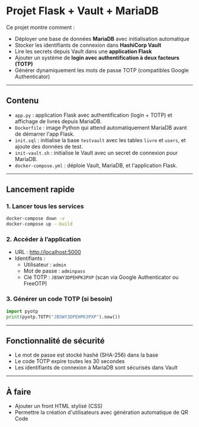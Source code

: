 
# Projet Flask + Vault + MariaDB

Ce projet montre comment :

- Déployer une base de données **MariaDB** avec initialisation automatique
- Stocker les identifiants de connexion dans **HashiCorp Vault**
- Lire les secrets depuis Vault dans une **application Flask**
- Ajouter un système de **login avec authentification à deux facteurs (TOTP)**
- Générer dynamiquement les mots de passe TOTP (compatibles Google Authenticator)

---

## Contenu

- `app.py` : application Flask avec authentification (login + TOTP) et affichage de livres depuis MariaDB.
- `Dockerfile` : image Python qui attend automatiquement MariaDB avant de démarrer l'app Flask.
- `init.sql` : initialise la base `testvault` avec les tables `livre` et `users`, et ajoute des données de test.
- `init-vault.sh` : initialise le Vault avec un secret de connexion pour MariaDB.
- `docker-compose.yml` : déploie Vault, MariaDB, et l'application Flask.

---

## Lancement rapide

### 1. Lancer tous les services

```bash
docker-compose down -v
docker-compose up --build
```

### 2. Accéder à l’application

- URL : [http://localhost:5000](http://localhost:5000)
- Identifiants :
  - Utilisateur : `admin`
  - Mot de passe : `adminpass`
  - Clé TOTP : `JBSWY3DPEHPK3PXP` (scan via Google Authenticator ou FreeOTP)

### 3. Générer un code TOTP (si besoin)

```python
import pyotp
print(pyotp.TOTP("JBSWY3DPEHPK3PXP").now())
```

---

## Fonctionnalité de sécurité

- Le mot de passe est stocké hashé (SHA-256) dans la base
- Le code TOTP expire toutes les 30 secondes
- Les identifiants de connexion à MariaDB sont sécurisés dans Vault

---

## À faire

- Ajouter un front HTML stylisé (CSS)
- Permettre la création d'utilisateurs avec génération automatique de QR Code
